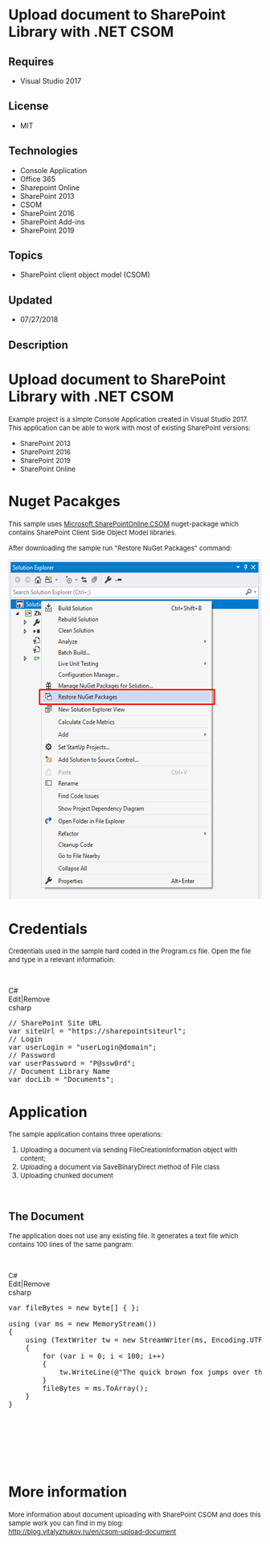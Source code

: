 # Upload document to SharePoint Library with .NET CSOM
## Requires
- Visual Studio 2017
## License
- MIT
## Technologies
- Console Application
- Office 365
- Sharepoint Online
- SharePoint 2013
- CSOM
- SharePoint 2016
- SharePoint Add-ins
- SharePoint 2019
## Topics
- SharePoint client object model (CSOM)
## Updated
- 07/27/2018
## Description

<div class="post-title">
<h1>Upload document to SharePoint Library with .NET CSOM</h1>
</div>
<div>
<p><span style="font-size:small">Example project is a simple Console Application created in Visual Studio 2017. This application can be able to work with most of existing SharePoint versions:</span></p>
<ul>
<li><span style="font-size:small">SharePoint 2013</span> </li><li><span style="font-size:small">SharePoint 2016</span> </li><li><span style="font-size:small">SharePoint 2019</span> </li><li><span style="font-size:small">SharePoint Online</span> </li></ul>
<h1>Nuget Pacakges</h1>
<p><span style="font-size:small">This sample uses&nbsp;<a href="https://www.nuget.org/packages/Microsoft.SharePointOnline.CSOM" target="_blank">Microsoft.SharePointOnline.CSOM</a>&nbsp;nuget-package which contains SharePoint Client Side Object Model libraries.</span></p>
<p><span style="font-size:small">After downloading the sample run &quot;Restore NuGet Packages&quot; command:</span></p>
<p><span style="font-size:small"><img id="205637" src="205637-restore-packages.png" alt="" width="549" height="676"><br>
</span></p>
<h1>Credentials</h1>
<p><span style="font-size:small">Credentials used in the sample hard coded in the Program.cs file. Open the file and type in a relevant informatioin:</span></p>
<p>&nbsp;</p>
<div class="scriptcode">
<div class="pluginEditHolder" pluginCommand="mceScriptCode">
<div class="title"><span>C#</span></div>
<div class="pluginLinkHolder"><span class="pluginEditHolderLink">Edit</span>|<span class="pluginRemoveHolderLink">Remove</span></div>
<span class="hidden">csharp</span>

<div class="preview">
<pre class="csharp"><span class="cs__com">//&nbsp;SharePoint&nbsp;Site&nbsp;URL</span>&nbsp;
var&nbsp;siteUrl&nbsp;=&nbsp;<span class="cs__string">&quot;https://sharepointsiteurl&quot;</span>;&nbsp;
<span class="cs__com">//&nbsp;Login</span>&nbsp;
var&nbsp;userLogin&nbsp;=&nbsp;<span class="cs__string">&quot;userLogin@domain&quot;</span>;&nbsp;
<span class="cs__com">//&nbsp;Password</span>&nbsp;
var&nbsp;userPassword&nbsp;=&nbsp;<span class="cs__string">&quot;P@ssw0rd&quot;</span>;&nbsp;
<span class="cs__com">//&nbsp;Document&nbsp;Library&nbsp;Name</span>&nbsp;
var&nbsp;docLib&nbsp;=&nbsp;<span class="cs__string">&quot;Documents&quot;</span>;</pre>
</div>
</div>
</div>
<h1 class="endscriptcode">Application</h1>
<div class="endscriptcode"><span style="font-size:small">The sample application contains three operations:</span></div>
<div class="endscriptcode">
<ol>
<li><span style="font-size:small">Uploading a document via sending&nbsp;FileCreationInformation object with content;</span>
</li><li><span style="font-size:small">Uploading a document via&nbsp;SaveBinaryDirect method of File class</span>
</li><li><span style="font-size:small">Uploading chunked document</span> </li></ol>
</div>
<p>&nbsp;</p>
<h2>The Document</h2>
<p><span style="font-size:small">The application does not use any existing file. It generates a text file which contains 100 lines of the same pangram:</span></p>
<p>&nbsp;</p>
<div class="scriptcode">
<div class="pluginEditHolder" pluginCommand="mceScriptCode">
<div class="title"><span style="font-size:small">C#</span></div>
<div class="pluginLinkHolder"><span class="pluginEditHolderLink">Edit</span>|<span class="pluginRemoveHolderLink">Remove</span></div>
<span class="hidden">csharp</span>

<div class="preview">
<pre class="csharp">var&nbsp;fileBytes&nbsp;=&nbsp;<span class="cs__keyword">new</span>&nbsp;<span class="cs__keyword">byte</span>[]&nbsp;{&nbsp;};&nbsp;
&nbsp;
<span class="cs__keyword">using</span>&nbsp;(var&nbsp;ms&nbsp;=&nbsp;<span class="cs__keyword">new</span>&nbsp;MemoryStream())&nbsp;
{&nbsp;
&nbsp;&nbsp;&nbsp;&nbsp;<span class="cs__keyword">using</span>&nbsp;(TextWriter&nbsp;tw&nbsp;=&nbsp;<span class="cs__keyword">new</span>&nbsp;StreamWriter(ms,&nbsp;Encoding.UTF8))&nbsp;
&nbsp;&nbsp;&nbsp;&nbsp;{&nbsp;
&nbsp;&nbsp;&nbsp;&nbsp;&nbsp;&nbsp;&nbsp;&nbsp;<span class="cs__keyword">for</span>&nbsp;(var&nbsp;i&nbsp;=&nbsp;<span class="cs__number">0</span>;&nbsp;i&nbsp;&lt;&nbsp;<span class="cs__number">100</span>;&nbsp;i&#43;&#43;)&nbsp;
&nbsp;&nbsp;&nbsp;&nbsp;&nbsp;&nbsp;&nbsp;&nbsp;{&nbsp;
&nbsp;&nbsp;&nbsp;&nbsp;&nbsp;&nbsp;&nbsp;&nbsp;&nbsp;&nbsp;&nbsp;&nbsp;tw.WriteLine(@<span class="cs__string">&quot;The&nbsp;quick&nbsp;brown&nbsp;fox&nbsp;jumps&nbsp;over&nbsp;the&nbsp;lazy&nbsp;dog&quot;</span>);&nbsp;
&nbsp;&nbsp;&nbsp;&nbsp;&nbsp;&nbsp;&nbsp;&nbsp;}&nbsp;
&nbsp;&nbsp;&nbsp;&nbsp;&nbsp;&nbsp;&nbsp;&nbsp;fileBytes&nbsp;=&nbsp;ms.ToArray();&nbsp;
&nbsp;&nbsp;&nbsp;&nbsp;}&nbsp;
}</pre>
</div>
</div>
</div>
<div class="endscriptcode">&nbsp;</div>
<br>
<p>&nbsp;</p>
<p>&nbsp;</p>
<h1>More information</h1>
<p><span style="font-size:small">More information about document uploading with SharePoint CSOM and does this sample work you can find in my blog:</span><br>
<span style="font-size:small"><a href="http://blog.vitalyzhukov.ru/en/csom-upload-document">http://blog.vitalyzhukov.ru/en/csom-upload-document</a></span></p>
<p>&nbsp;</p>
</div>
